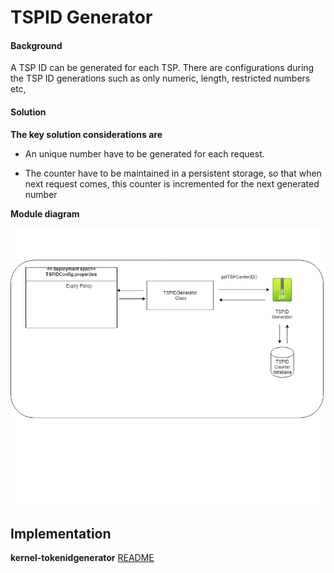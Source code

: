 ﻿# TSPID Generator

#### Background

A TSP ID can be generated for each TSP. There are configurations during the TSP ID generations such as only numeric, length, restricted numbers etc, 

#### Solution



**The key solution considerations are**


- An unique number have to be generated for each request.

- The counter have to be maintained in a persistent storage, so that when next request comes, this counter is incremented for the next generated number


**Module diagram**



![Module Diagram](_images/kernel-TSPIDGenerator.jpg)



## Implementation


**kernel-tokenidgenerator** [README](../../kernel/kernel-idgenerator-tspid/README.md)
